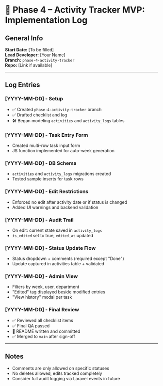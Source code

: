 # 📓 Phase 4 – Activity Tracker MVP: Implementation Log

## General Info
**Start Date:** [To be filled]  
**Lead Developer:** [Your Name]  
**Branch:** `phase-4-activity-tracker`  
**Repo:** [Link if available]

---

## Log Entries

### [YYYY-MM-DD] - Setup
- ✅ Created `phase-4-activity-tracker` branch
- ✅ Drafted checklist and log
- 🛠️ Began modeling `activities` and `activity_logs` tables

### [YYYY-MM-DD] - Task Entry Form
- Created multi-row task input form
- JS function implemented for auto-week generation

### [YYYY-MM-DD] - DB Schema
- `activities` and `activity_logs` migrations created
- Tested sample inserts for task rows

### [YYYY-MM-DD] - Edit Restrictions
- Enforced no edit after activity date or if status is changed
- Added UI warnings and backend validation

### [YYYY-MM-DD] - Audit Trail
- On edit: current state saved in `activity_logs`
- `is_edited` set to true, `edited_at` updated

### [YYYY-MM-DD] - Status Update Flow
- Status dropdown + comments (required except "Done")
- Update captured in activities table + validated

### [YYYY-MM-DD] - Admin View
- Filters by week, user, department
- "Edited" tag displayed beside modified entries
- "View history" modal per task

### [YYYY-MM-DD] - Final Review
- ✅ Reviewed all checklist items
- ✅ Final QA passed
- 📄 README written and committed
- ✅ Merged to `main` after sign-off

---

## Notes
- Comments are only allowed on specific statuses
- No deletes allowed, edits tracked completely
- Consider full audit logging via Laravel events in future

